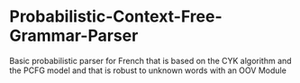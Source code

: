 # Probabilistic-Context-Free-Grammar-Parser
Basic probabilistic parser for French that is based on the CYK algorithm and the PCFG model and that is robust to unknown words with an OOV Module
